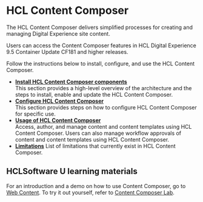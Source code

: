 # HCL Content Composer

The HCL Content Composer delivers simplified processes for creating and managing Digital Experience site content.

Users can access the Content Composer features in HCL Digital Experience 9.5 Container Update CF181 and higher releases.

Follow the instructions below to install, configure, and use the HCL Content Composer.

-   **[Install HCL Content Composer components](../content_composer/installation/index.md)**  
This section provides a high-level overview of the architecture and the steps to install, enable and update the HCL Content Composer.
-   **[Configure HCL Content Composer](../content_composer/configuration/index.md)**  
This section provides steps on how to configure HCL Content Composer for specific use.
-   **[Usage of HCL Content Composer](../content_composer/usage/index.md)**  
Access, author, and manage content and content templates using HCL Content Composer. Users can also manage workflow approvals of content and content templates using HCL Content Composer.
-   **[Limitations](../content_composer/limitations/index.md)** 
List of limitations that currently exist in HCL Content Composer.

## HCLSoftware U learning materials

For an introduction and a demo on how to use Content Composer, go to [Web Content](https://hclsoftwareu.hcltechsw.com/component/axs/?view=sso_config&id=3&forward=https%3A%2F%2Fhclsoftwareu.hcltechsw.com%2Fcourses%2Flesson%2F%3Fid%3D301). To try it out yourself, refer to [Content Composer Lab](https://hclsoftwareu.hcltechsw.com/images/Lc4sMQCcN5uxXmL13gSlsxClNTU3Mjc3NTc4MTc2/DS_Academy/DX/Business_User/HDX-BU-100_Web_Content_-_Content_Composer_Lab.pdf).
